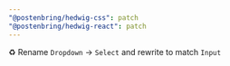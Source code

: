 ```yaml
---
"@postenbring/hedwig-css": patch
"@postenbring/hedwig-react": patch
---
```


:recycle: Rename `Dropdown` -> `Select` and rewrite to match `Input`
